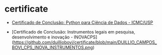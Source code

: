 # certificate

- [Certificado de Conclusão: Python para Ciência de Dados - ICMC/USP](https://github.com/duilliobovi/certificate/blob/main/DUILLIO_ICMC_Python.pdf)

- [Certificado de Conclusão: Instrumentos legais em pesquisa, desenvolvimento e inovação - INOVACPS]  (https://github.com/duilliobovi/certificate/blob/main/DUILLIO_CAMPOS_BOVI_CPS_INOVA_INSTRUMENTOS.png)
